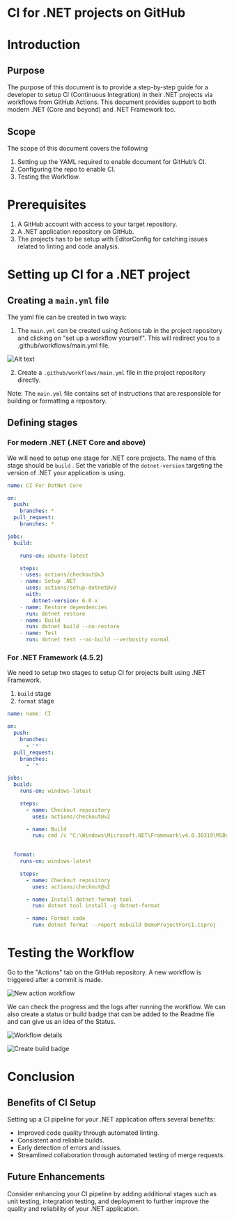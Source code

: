 # CI for .NET projects on GitHub

# Introduction

## Purpose

The purpose of this document is to provide a step-by-step guide for a developer to setup CI (Continuous Integration) in their .NET projects via workflows from GitHub Actions. This document provides support to both modern .NET (Core and beyond) and .NET Framework too.

## Scope

The scope of this document covers the following

1. Setting up the YAML required to enable document for GitHub’s CI.
2. Configuring the repo to enable CI.
3. Testing the Workflow.

# Prerequisites

1. A GitHub account with access to your target repository.
2. A .NET application repository on GitHub.
3. The projects has to be setup with EditorConfig for catching issues related to linting and code analysis.

# Setting up CI for a .NET project

## Creating a `main.yml` file

The yaml file can be created in two ways:
1. The `main.yml` can be created using Actions tab in the project repository and clicking on "set up a workflow yourself". This will redirect you to a .github/workflows/main.yml file.

![Alt text](./assets/dotnet-github_action-yaml-setup.png)

2. Create a `.github/workflows/main.yml` file in the project repository directly.

Note: The `main.yml` file contains set of instructions that are responsible for building or formatting a repository.

## Defining stages

### For modern .NET (.NET Core and above)

We will need to setup one stage for .NET core projects. The name of this stage should be `build` . Set the variable of the `dotnet-version` targeting the version of .NET your application is using.

```yaml
name: CI For DotNet Core

on:
  push:
    branches: *
  pull_request:
    branches: *

jobs:
  build:

    runs-on: ubuntu-latest

    steps:
    - uses: actions/checkout@v3
    - name: Setup .NET
      uses: actions/setup-dotnet@v3
      with:
        dotnet-version: 6.0.x
    - name: Restore dependencies
      run: dotnet restore
    - name: Build
      run: dotnet build --no-restore
    - name: Test
      run: dotnet test --no-build --verbosity normal
```

### For .NET Framework (4.5.2)

We need to setup two stages to setup CI for projects built using .NET Framework.

1. `build` stage
2. `format` stage

```yaml
name: name: CI

on:
  push:
    branches:
      - '*'
  pull_request:
    branches:
      - '*'

jobs:
  build:
    runs-on: windows-latest

    steps:
      - name: Checkout repository
        uses: actions/checkout@v2

      - name: Build
        run: cmd /c "C:\Windows\Microsoft.NET\Framework\v4.0.30319\MSBuild.exe" /p:Configuration=Release

   
  format:
    runs-on: windows-latest

    steps:
      - name: Checkout repository
        uses: actions/checkout@v2

      - name: Install dotnet-format tool
        run: dotnet tool install -g dotnet-format

      - name: Format code
        run: dotnet format --report msbuild DemoProjectForCI.csproj
```

# Testing the Workflow

Go to the "Actions" tab on the GitHub repository. A new workflow is triggered after a commit is made.

![New action workflow](./assets/dotnet-github_new-action-workflow.png)

We can check the progress and the logs after running the workflow. We can also create a status or build badge that can be added to the Readme file and can give us an idea of the Status.

![Workflow details](./assets/dotnet-github_workflow-details.png)

![Create build badge](./assets/dotnet-github_build-badge.png)

# Conclusion

## Benefits of CI Setup

Setting up a CI pipeline for your .NET application offers several benefits:

- Improved code quality through automated linting.
- Consistent and reliable builds.
- Early detection of errors and issues.
- Streamlined collaboration through automated testing of merge requests.

## Future Enhancements

Consider enhancing your CI pipeline by adding additional stages such as unit testing, integration testing, and deployment to further improve the quality and reliability of your .NET application.
